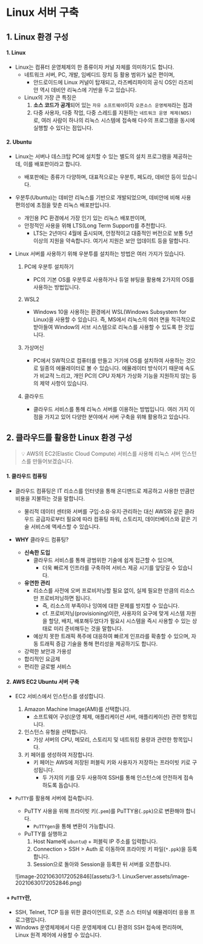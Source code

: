 # Linux 서버 구축



## 1. Linux 환경 구성

#### 1. Linux

- Linux는 컴퓨터 운영체제의 한 종류이자 커널 자체를 의미하기도 합니다.
  - 네트워크 서버, PC, 개발, 임베디드 장치 등 활용 범위가 넓은 편이며,
    - 안드로이드에 Linux 커널이 탑재되고, 라즈베리파이의 공식 OS인 라즈비안 역시 데비안 리눅스에 기반을 두고 있습니다.
  - Linux의 가장 큰 특징은
    1. **소스 코드가 공개**되어 있는 `자유 소프트웨어`이자 `오픈소스 운영체제`라는 점과
    2. 다중 사용자, 다중 작업, 다중 스레드를 지원하는 `네트워크 운영 체제(NOS)`로, 여러 사람이 하나의 리눅스 시스템에 접속해 다수의 프로그램을 동시에 실행할 수 있다는 점입니다.



#### 2. Ubuntu

- Linux는 서버나 데스크탑 PC에 설치할 수 있는 별도의 설치 프로그램을 제공하는데, 이를 배포판이라고 합니다.

  - 배포판에는 종류가 다양하며, 대표적으로는 우분투, 페도라, 데비안 등이 있습니다.

- 우분투(Ubuntu)는 데비안 리눅스를 기반으로 개발되었으며, 데비안에 비해 사용 편의성에 초점을 맞춘 리눅스 배포판입니다.

  - 개인용 PC 환경에서 가장 인기 있는 리눅스 배포판이며, 
  - 안정적인 사용을 위해 LTS(Long Term Support)를 추천합니다.
    - LTS는 2년마다 4월에 출시되며, 안정적이고 대중적인 버전으로 보통 5년 이상의 지원을 약속합니다. 여기서 지원은 보안 업데이트 등을 말합니다.

- Linux 서버를 사용하기 위해 우분투를 설치하는 방법은 여러 가지가 있습니다.

  1. PC에 우분투 설치하기

     - PC의 기본 OS를 우분투로 사용하거나 듀얼 뷰팅을 활용해 2가지의 OS를 사용하는 방법입니다. 

  2. WSL2

     - Windows 10을 사용하는 환경에서 WSL(Windows Subsystem for Linux)을 사용할 수 있습니다. 즉, MS에서 리눅스의 여러 면을 적극적으로 받아들여 Window의 서브 시스템으로 리눅스를 사용할 수 있도록 한 것입니다.

  3. 가상머신

     - PC에서 SW적으로 컴퓨터를 만들고 거기에 OS를 설치하여 사용하는 것으로 일종의 에뮬레이터로 볼 수 있습니다. 에뮬레이터 방식이기 때문에 속도가 비교적 느리고, 개인 PC의 CPU 자체가 가상화 기능을 지원하지 않는 등의 제약 사항이 있습니다.

  4. 클라우드

     - 클라우드 서비스를 통해 리눅스 서버를 이용하는 방법입니다. 여러 가지 이점을 가지고 있어 다양한 분야에서 서버 구축을 위해 활용하고 있습니다. 

     

## 2. 클라우드를 활용한 Linux 환경 구성

> 💡 AWS의 EC2(Elastic Cloud Compute) 서비스를 사용해 리눅스 서버 인스턴스를 만들어보겠습니다.



#### 1. 클라우드 컴퓨팅

- 클라우드 컴퓨팅은 IT 리소스를 인터넷을 통해 온디맨드로 제공하고 사용한 만큼만 비용을 지불하는 것을 말합니다. 
  - 물리적 데이터 센터와 서버를 구입·소유·유지·관리하는 대신 AWS와 같은 클라우드 공급자로부터 필요에 따라 컴퓨팅 파워, 스토리지, 데이터베이스와 같은 기술 서비스에 액세스할 수 있습니다.

- **WHY** 클라우드 컴퓨팅?
  - **신속한 도입**
    - 클라우드 서비스를 통해 광범위한 기술에 쉽게 접근할 수 있으며,
      - 더욱 빠르게 인프라를 구축하여 서비스 제공 시기를 앞당길 수 있습니다.
  - **유연한 관리**
    - 리소스를 사전에 오버 프로비저닝할 필요 없이, 실제 필요한 만큼의 리소스만 프로비저닝하면 됩니다. 
      - 즉, 리소스의 부족이나 잉여에 대한 문제를 방지할 수 있습니다.
      - cf. 프로비저닝(provisioning)이란, 사용자의 요구에 맞게 시스템 자원을 할당, 배치, 배포해두었다가 필요시 시스템을 즉시 사용할 수 있는 상태로 미리 준비해두는 것을 말합니다.
    - 예상치 못한 트래픽 폭주에 대응하여 빠르게 인프라를 확충할 수 있으며, 자동 트래픽 증감 기술을 통해 편리성을 제공하기도 합니다.
  - 강력한 보안과 가용성
  - 합리적인 요금제
  - 편리한 글로벌 서비스



#### 2. AWS EC2 Ubuntu 서버 구축

- EC2 서비스에서 인스턴스를 생성합니다.

  1. Amazon Machine Image(AMI)를 선택합니다. 
     - 소프트웨어 구성(운영 체제, 애플리케이션 서버, 애플리케이션) 관련 항목입니다.
  2. 인스턴스 유형을 선택합니다.
     - 가상 서버의 CPU, 메모리, 스토리지 및 네트워킹 용량과 관련한 항목입니다.
  3. 키 페어를 생성하여 저장합니다.
     - 키 페어는 AWS에 저장된 퍼블릭 키와 사용자가 저장하는 프라이빗 키로 구성됩니다.
       - 두 가지의 키를 모두 사용하여 SSH를 통해 인스턴스에 안전하게 접속하도록 돕습니다.

- `PuTTY`를 활용해 서버에 접속합니다.

  - PuTTY 사용을 위해 프라이빗 키(`.pem`)를 PuTTY용(`.ppk`)으로 변환해야 합니다.
    - `PuTTYgen`을 통해 변환이 가능합니다.
  - PuTTY를 실행하고
    1. Host Name에 `ubuntu@` + 퍼블릭 IP 주소를 입력합니다.
    2. Connection > SSH > Auth 로 이동하여 프라이빗 키 파일(`*.ppk`)을 등록합니다.
    3. Session으로 돌아와 Session을 등록한 뒤 서버를 오픈합니다.

  ![image-20210630172052846](assets/3-1. LinuxServer.assets/image-20210630172052846.png)



#### + `PuTTY`란,

- SSH, Telnet, TCP 등을 위한 클라이언트로, 오픈 소스 터미널 에뮬레이터 응용 프로그램입니다.
- Windows 운영체제에서 다른 운영체제에 CLI 환경의 SSH 접속에 편리하며, Linux 원격 제어에 사용할 수 있습니다.

